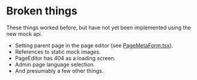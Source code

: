 # Broken things
These things worked before, but have not yet been implemented using the new mock api.

* Setting parent page in the page editor (see [PageMetaForm.tsx](src/components/admin/pages/PageMetaForm.tsx)).
* References to static mock images.
* PageEditor has 404 as a loading screen.
* Admin page language selection.
* And presumably a few other things.